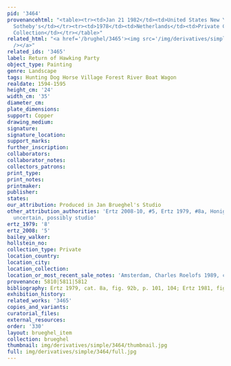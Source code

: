 ```yaml
---
pid: '3464'
provenancehtml: "<table><tr><td>Jan 21 1982</td><td>United States New York NY</td><td>Sale
  Sotheby's</td></tr><tr><td>1978</td><td>Netherlands</td><td>Private Collection</td></tr><tr><td>1979</td><td>Germany</td><td>Private
  Collection</td></tr></table>"
related_html: "<a href='/brughel/3465'><img src='/img/derivatives/simple/3465/thumbnail.jpg'
  /></a>"
related_ids: '3465'
label: Return of Hawking Party
object_type: Painting
genre: Landscape
tags: Hunting Dog Horse Village Forest River Boat Wagon
realdate: 1594-1595
height_cm: '24'
width_cm: '35'
diameter_cm:
plate_dimensions:
support: Copper
drawing_medium:
signature:
signature_location:
support_marks:
further_inscription:
collaborators:
collaborator_notes:
collectors_patrons:
print_type:
print_notes:
printmaker:
publisher:
states:
our_attribution: Produced in Jan Brueghel's Studio
other_attribution_authorities: 'Ertz 2008-10, #5, Ertz 1979, #8a, Honig database as
  uncertain, possibly studio'
ertz_1979: '8'
ertz_2008: '5'
bailey_walker:
hollstein_no:
collection_type: Private
location_country:
location_city:
location_collection:
location_or_most_recent_sale_notes: 'Amsterdam, Charles Roelofs 1989, cat. #12'
provenance: 5810|5811|5812
bibliography: Ertz 1979, cat. 8a, fig. 92b, p. 101, 104; Ertz 1981, fig. 61
exhibition_history:
related_works: '3465'
copies_and_variants:
curatorial_files:
external_resources:
order: '330'
layout: brueghel_item
collection: brueghel
thumbnail: img/derivatives/simple/3464/thumbnail.jpg
full: img/derivatives/simple/3464/full.jpg
---
```

